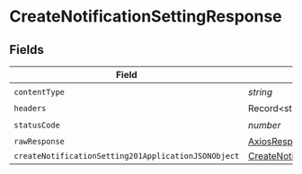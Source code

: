 # CreateNotificationSettingResponse


## Fields

| Field                                                                                                                 | Type                                                                                                                  | Required                                                                                                              | Description                                                                                                           |
| --------------------------------------------------------------------------------------------------------------------- | --------------------------------------------------------------------------------------------------------------------- | --------------------------------------------------------------------------------------------------------------------- | --------------------------------------------------------------------------------------------------------------------- |
| `contentType`                                                                                                         | *string*                                                                                                              | :heavy_check_mark:                                                                                                    | N/A                                                                                                                   |
| `headers`                                                                                                             | Record<string, *string*[]>                                                                                            | :heavy_minus_sign:                                                                                                    | N/A                                                                                                                   |
| `statusCode`                                                                                                          | *number*                                                                                                              | :heavy_check_mark:                                                                                                    | N/A                                                                                                                   |
| `rawResponse`                                                                                                         | [AxiosResponse>](https://axios-http.com/docs/res_schema)                                                              | :heavy_minus_sign:                                                                                                    | N/A                                                                                                                   |
| `createNotificationSetting201ApplicationJSONObject`                                                                   | [CreateNotificationSetting201ApplicationJSON](../../models/operations/createnotificationsetting201applicationjson.md) | :heavy_minus_sign:                                                                                                    | Created                                                                                                               |